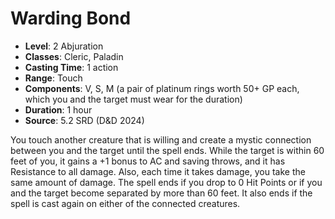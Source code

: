 # Warding Bond

- **Level**: 2 Abjuration
- **Classes**: Cleric, Paladin
- **Casting Time**: 1 action
- **Range**: Touch
- **Components**: V, S, M (a pair of platinum rings worth 50+ GP each, which you and the target must wear for the duration)
- **Duration**: 1 hour
- **Source**: 5.2 SRD (D&D 2024)

You touch another creature that is willing and create a mystic connection between you and the target until the spell ends. While the target is within 60 feet of you, it gains a +1 bonus to AC and saving throws, and it has Resistance to all damage. Also, each time it takes damage, you take the same amount of damage. The spell ends if you drop to 0 Hit Points or if you and the target become separated by more than 60 feet. It also ends if the spell is cast again on either of the connected creatures.

